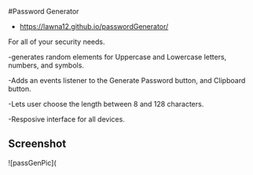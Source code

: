 #Password Generator

- https://lawna12.github.io/passwordGenerator/

For all of your security needs.

-generates random elements for Uppercase and Lowercase letters, numbers, and symbols.

-Adds an events listener to the Generate Password button, and Clipboard button.

-Lets user choose the length between 8 and 128 characters.

-Resposive interface for all devices.

## Screenshot

![passGenPic](



